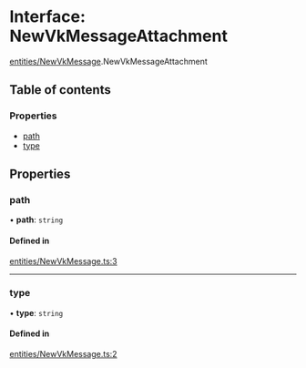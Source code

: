 # Interface: NewVkMessageAttachment

[entities/NewVkMessage](../wiki/entities.NewVkMessage).NewVkMessageAttachment

## Table of contents

### Properties

- [path](../wiki/entities.NewVkMessage.NewVkMessageAttachment#path)
- [type](../wiki/entities.NewVkMessage.NewVkMessageAttachment#type)

## Properties

### path

• **path**: `string`

#### Defined in

[entities/NewVkMessage.ts:3](https://github.com/digitalchat-ru/digitalchat-vk-collector/blob/7600e40/src/entities/NewVkMessage.ts#L3)

___

### type

• **type**: `string`

#### Defined in

[entities/NewVkMessage.ts:2](https://github.com/digitalchat-ru/digitalchat-vk-collector/blob/7600e40/src/entities/NewVkMessage.ts#L2)

